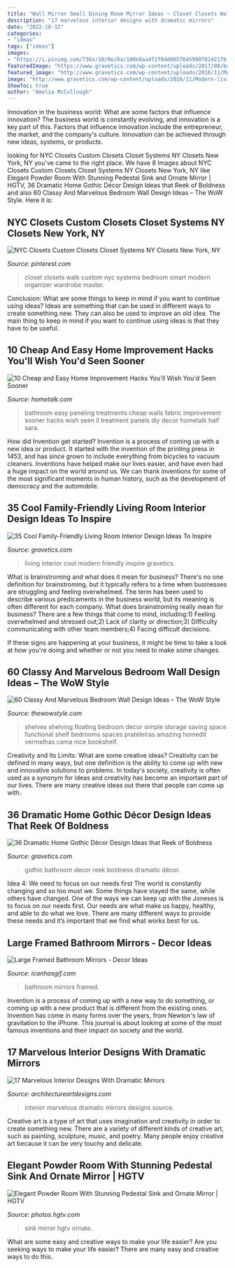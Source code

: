 ```yaml
---
title: "Wall Mirror Small Dining Room Mirror Ideas ~ Closet Closets Walk Custom Nyc Systems Bedroom Smart Modern Organizer Wardrobe Master"
description: "17 marvelous interior designs with dramatic mirrors"
date: "2022-10-12"
categories:
- "ideas"
tags: ["ideas"]
images:
- "https://i.pinimg.com/736x/10/0e/8a/100e8aa472f04d6657645990781d217b.jpg"
featuredImage: "https://www.gravetics.com/wp-content/uploads/2017/08/bathroom-style.jpg"
featured_image: "http://www.gravetics.com/wp-content/uploads/2016/11/Modern-living-room-ideas.jpg"
image: "http://www.gravetics.com/wp-content/uploads/2016/11/Modern-living-room-ideas.jpg"
ShowToc: true
author: "Amelia McCullough"
---
```



Innovation in the business world: What are some factors that influence innovation?
The business world is constantly evolving, and innovation is a key part of this. Factors that influence innovation include the entrepreneur, the market, and the company's culture. Innovation can be achieved through new ideas, systems, or products.

	

		
looking for NYC Closets Custom Closets Closet Systems NY Closets New York, NY you've came to the right place. We have 8 Images about NYC Closets Custom Closets Closet Systems NY Closets New York, NY like Elegant Powder Room With Stunning Pedestal Sink and Ornate Mirror | HGTV, 36 Dramatic Home Gothic Décor Design Ideas that Reek of Boldness and also 60 Classy And Marvelous Bedroom Wall Design Ideas – The WoW Style. Here it is:
		
    
## NYC Closets Custom Closets Closet Systems NY Closets New York, NY

<img loading=lazy src="https://i.pinimg.com/736x/10/0e/8a/100e8aa472f04d6657645990781d217b.jpg" onerror="this.onerror=null;this.src='https://tse2.mm.bing.net/th?id=OIP.o6w0325zDcSb746vBL4tagHaJ3&amp;pid=15.1';" alt="NYC Closets Custom Closets Closet Systems NY Closets New York, NY">

_Source: pinterest.com_

>closet closets walk custom nyc systems bedroom smart modern organizer wardrobe master. 

	

Conclusion: What are some things to keep in mind if you want to continue using ideas?
Ideas are something that can be used in different ways to create something new. They can also be used to improve an old idea. The main thing to keep in mind if you want to continue using ideas is that they have to be useful.

    
## 10 Cheap And Easy Home Improvement Hacks You&#039;ll Wish You&#039;d Seen Sooner

<img loading=lazy src="https://cdn-fastly.hometalk.com/media/2016/10/02/3565056/s-10-cheap-and-easy-home-improvement-hacks-you-ll-wish-you-d-seen-sooner-home-decor-home-improvement.jpg?size=1600x1000&amp;nocrop=1" onerror="this.onerror=null;this.src='https://tse1.mm.bing.net/th?id=OIP.KpeKuVRH6yrZM7HFONry8wHaK6&amp;pid=15.1';" alt="10 Cheap and Easy Home Improvement Hacks You&#039;ll Wish You&#039;d Seen Sooner">

_Source: hometalk.com_

>bathroom easy paneling treatments cheap walls fabric improvement sooner hacks wish seen ll treatment panels diy decor hometalk half sara. 

	

How did Invention get started?
Invention is a process of coming up with a new idea or product. It started with the invention of the printing press in 1453, and has since grown to include everything from bicycles to vacuum cleaners. Inventions have helped make our lives easier, and have even had a huge impact on the world around us. We can thank inventions for some of the most significant moments in human history, such as the development of democracy and the automobile.

    
## 35 Cool Family-Friendly Living Room Interior Design Ideas To Inspire

<img loading=lazy src="http://www.gravetics.com/wp-content/uploads/2016/11/Modern-living-room-ideas.jpg" onerror="this.onerror=null;this.src='https://tse4.mm.bing.net/th?id=OIP.1guBzI1aHKvMxA0QCH5GzQHaLE&amp;pid=15.1';" alt="35 Cool Family-Friendly Living Room Interior Design Ideas To Inspire">

_Source: gravetics.com_

>living interior cool modern friendly inspire gravetics. 

	

What is brainstroming and what does it mean for business?
There's no one definition for brainstroming, but it typically refers to a time when businesses are struggling and feeling overwhelmed. The term has been used to describe various predicaments in the business world, but its meaning is often different for each company. 
What does brainstroming really mean for business? There are a few things that come to mind, including:1) Feeling overwhelmed and stressed out;2) Lack of clarity or direction;3) Difficulty communicating with other team members;4) Facing difficult decisions. 

If these signs are happening at your business, it might be time to take a look at how you're doing and whether or not you need to make some changes.

    
## 60 Classy And Marvelous Bedroom Wall Design Ideas – The WoW Style

<img loading=lazy src="http://thewowstyle.com/wp-content/uploads/2016/08/Floating-Wall-Shelves-Bedroom.jpg" onerror="this.onerror=null;this.src='https://tse1.mm.bing.net/th?id=OIP.WCCC3GoRODoicwAI7MzmowHaKc&amp;pid=15.1';" alt="60 Classy And Marvelous Bedroom Wall Design Ideas – The WoW Style">

_Source: thewowstyle.com_

>shelves shelving floating bedroom decor simple storage saving space functional shelf bedrooms spaces prateleiras amazing homedit vermelhas cama nice bookshelf. 

	

Creativity and Its Limits: What are some creative ideas?
Creativity can be defined in many ways, but one definition is the ability to come up with new and innovative solutions to problems. In today's society, creativity is often used as a synonym for ideas and creativity has become an important part of our lives. There are many creative ideas out there that people can come up with.

    
## 36 Dramatic Home Gothic Décor Design Ideas That Reek Of Boldness

<img loading=lazy src="https://www.gravetics.com/wp-content/uploads/2017/08/bathroom-style.jpg" onerror="this.onerror=null;this.src='https://tse4.mm.bing.net/th?id=OIP.gIYOvN1FlgfxR7ywPViq5wHaJK&amp;pid=15.1';" alt="36 Dramatic Home Gothic Décor Design Ideas that Reek of Boldness">

_Source: gravetics.com_

>gothic bathroom decor reek boldness dramatic décor. 

	

Idea 4: We need to focus on our needs first
The world is constantly changing and so too must we. Some things have stayed the same, while others have changed. One of the ways we can keep up with the Joneses is to focus on our needs first. Our needs are what make us happy, healthy, and able to do what we love. There are many different ways to provide these needs and it’s important that we find what works best for us.

    
## Large Framed Bathroom Mirrors - Decor Ideas

<img loading=lazy src="https://www.icanhasgif.com/wp-content/uploads/2015/02/Large-Framed-Bathroom-Mirrors-1024x683.jpg" onerror="this.onerror=null;this.src='https://tse3.mm.bing.net/th?id=OIP.4HAlWwoJzS0zdMiUp861mQHaE8&amp;pid=15.1';" alt="Large Framed Bathroom Mirrors - Decor Ideas">

_Source: icanhasgif.com_

>bathroom mirrors framed. 

	

Invention is a process of coming up with a new way to do something, or coming up with a new product that is different from the existing ones. Invention has come in many forms over the years, from Newton's law of gravitation to the iPhone. This journal is about looking at some of the most famous inventions and their impact on society and the world.

    
## 17 Marvelous Interior Designs With Dramatic Mirrors

<img loading=lazy src="https://www.architectureartdesigns.com/wp-content/uploads/2016/05/6-64-630x945.jpg" onerror="this.onerror=null;this.src='https://tse2.mm.bing.net/th?id=OIP.mZ4IjRz4cX3OpnTH_Xz6XAHaLH&amp;pid=15.1';" alt="17 Marvelous Interior Designs With Dramatic Mirrors">

_Source: architectureartdesigns.com_

>interior marvelous dramatic mirrors designs source. 

	

Creative art is a type of art that uses imagination and creativity in order to create something new. There are a variety of different kinds of creative art, such as painting, sculpture, music, and poetry. Many people enjoy creative art because it can be very touchy and delicate.

    
## Elegant Powder Room With Stunning Pedestal Sink And Ornate Mirror | HGTV

<img loading=lazy src="https://hgtvhome.sndimg.com/content/dam/images/hgtv/fullset/2011/4/28/0/DP_Lauren-Jacobsen-blue-beige-traditional-bathroom_s3x4.jpg.rend.hgtvcom.616.822.suffix/1400958733453.jpeg" onerror="this.onerror=null;this.src='https://tse4.mm.bing.net/th?id=OIP.grQWeVBLqb7XBBfuhgihjQHaJ4&amp;pid=15.1';" alt="Elegant Powder Room With Stunning Pedestal Sink and Ornate Mirror | HGTV">

_Source: photos.hgtv.com_

>sink mirror hgtv ornate. 

	

What are some easy and creative ways to make your life easier?
Are you seeking ways to make your life easier? There are many easy and creative ways to do this.

